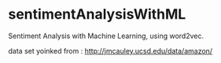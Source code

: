 # sentimentAnalysisWithML
Sentiment Analysis with Machine Learning, using word2vec.


data set yoinked from : http://jmcauley.ucsd.edu/data/amazon/
